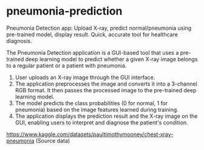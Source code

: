 # pneumonia-prediction
 Pneumonia Detection app: Upload X-ray, predict normal/pneumonia using pre-trained model, display result. Quick, accurate tool for healthcare diagnosis.

The Pneumonia Detection application is a GUI-based tool that uses a pre-trained deep learning model to predict whether a given X-ray image belongs to a regular patient or a patient with pneumonia. 


1. User uploads an X-ray image through the GUI interface.
2. The application preprocesses the image and converts it into a 3-channel RGB format. It then passes the processed image to the pre-trained deep learning model.
3. The model predicts the class probabilities (0 for normal, 1 for pneumonia) based on the image features learned during training.
4. The application displays the prediction result and the X-ray image on the GUI, enabling users to interpret and diagnose the patient's condition.

https://www.kaggle.com/datasets/paultimothymooney/chest-xray-pneumonia (Source data)

